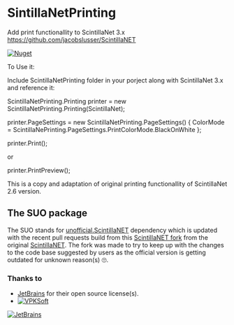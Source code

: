 # SintillaNetPrinting
Add print functionallity to ScintillaNet 3.x https://github.com/jacobslusser/ScintillaNET

[![Nuget](https://img.shields.io/nuget/v/ScintillaNetPrinting)](https://www.nuget.org/packages/ScintillaNetPrinting/)

To Use it:

Include ScintillaNetPrinting folder in your porject along with ScintillaNet 3.x and reference it:


ScintillaNetPrinting.Printing printer = new ScintillaNetPrinting.Printing(ScintillaNet);

printer.PageSettings = new ScintillaNetPrinting.PageSettings() 
{ 
    ColorMode = ScintillaNePrinting.PageSettings.PrintColorMode.BlackOnWhite 
};

printer.Print();

or

printer.PrintPreview();

This is a copy and adaptation of original printing functionallity of ScintillaNet 2.6 version.


## The SUO package
The SUO stands for [unofficial.ScintillaNET](https://www.nuget.org/packages/unofficial.ScintillaNET/) dependency which is updated with the recent pull requests build from this [ScintillaNET fork](https://github.com/VPKSoft/ScintillaNET) from the original [ScintillaNET](https://github.com/jacobslusser/ScintillaNET). The fork was made to try to keep up with the changes to the code base suggested by users as the official version is getting outdated for unknown reason(s) 🙄.

### Thanks to
* [JetBrains](https://www.jetbrains.com/?from=ScintillaNetPrinting) for their open source license(s).
* [![VPKSoft](https://circleci.com/gh/VPKSoft/ScintillaNetPrinting.svg?style=shield)](https://app.circleci.com/pipelines/github/VPKSoft/ScintillaNetPrinting) 

[![JetBrains](http://www.vpksoft.net/site/External/JetBrains/jetbrains.svg)](https://www.jetbrains.com/?from=SintillaNetPrinting)

